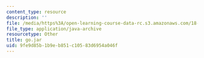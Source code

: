 ```yaml
---
content_type: resource
description: ''
file: /media/https%3A/open-learning-course-data-rc.s3.amazonaws.com/18-02sc-multivariable-calculus-fall-2010/9fe9d85b1b9eb851c10583d6954a046f_go.jar
file_type: application/java-archive
resourcetype: Other
title: go.jar
uid: 9fe9d85b-1b9e-b851-c105-83d6954a046f
---
```

